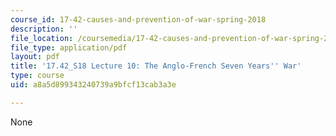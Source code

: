 ```yaml
---
course_id: 17-42-causes-and-prevention-of-war-spring-2018
description: ''
file_location: /coursemedia/17-42-causes-and-prevention-of-war-spring-2018/a8a5d899343240739a9bfcf13cab3a3e_MIT17_42S18_lec10_7YearsWar.pdf
file_type: application/pdf
layout: pdf
title: '17.42_S18 Lecture 10: The Anglo-French Seven Years'' War'
type: course
uid: a8a5d899343240739a9bfcf13cab3a3e

---
```

None